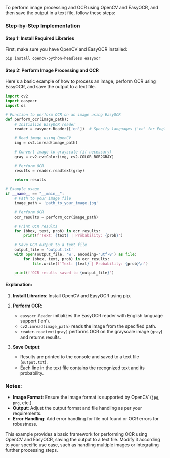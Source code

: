 To perform image processing and OCR using OpenCV and EasyOCR, and then save the output in a text file, follow these steps:

### Step-by-Step Implementation

#### Step 1: Install Required Libraries

First, make sure you have OpenCV and EasyOCR installed:

```bash
pip install opencv-python-headless easyocr
```

#### Step 2: Perform Image Processing and OCR

Here's a basic example of how to process an image, perform OCR using EasyOCR, and save the output to a text file.

```python
import cv2
import easyocr
import os

# Function to perform OCR on an image using EasyOCR
def perform_ocr(image_path):
    # Initialize EasyOCR reader
    reader = easyocr.Reader(['en'])  # Specify languages ('en' for English)

    # Read image using OpenCV
    img = cv2.imread(image_path)

    # Convert image to grayscale (if necessary)
    gray = cv2.cvtColor(img, cv2.COLOR_BGR2GRAY)

    # Perform OCR
    results = reader.readtext(gray)

    return results

# Example usage
if __name__ == "__main__":
    # Path to your image file
    image_path = 'path_to_your_image.jpg'

    # Perform OCR
    ocr_results = perform_ocr(image_path)

    # Print OCR results
    for (bbox, text, prob) in ocr_results:
        print(f'Text: {text} | Probability: {prob}')

    # Save OCR output to a text file
    output_file = 'output.txt'
    with open(output_file, 'w', encoding='utf-8') as file:
        for (bbox, text, prob) in ocr_results:
            file.write(f'Text: {text} | Probability: {prob}\n')

    print(f'OCR results saved to {output_file}')
```

#### Explanation:

1. **Install Libraries**: Install OpenCV and EasyOCR using pip.

2. **Perform OCR**: 
   - `easyocr.Reader` initializes the EasyOCR reader with English language support ('en').
   - `cv2.imread(image_path)` reads the image from the specified path.
   - `reader.readtext(gray)` performs OCR on the grayscale image (`gray`) and returns results.

3. **Save Output**: 
   - Results are printed to the console and saved to a text file (`output.txt`).
   - Each line in the text file contains the recognized text and its probability.

### Notes:

- **Image Format**: Ensure the image format is supported by OpenCV (`jpg`, `png`, etc.).
- **Output**: Adjust the output format and file handling as per your requirements.
- **Error Handling**: Add error handling for file not found or OCR errors for robustness.

This example provides a basic framework for performing OCR using OpenCV and EasyOCR, saving the output to a text file. Modify it according to your specific use case, such as handling multiple images or integrating further processing steps.
